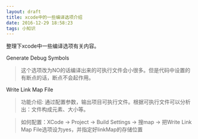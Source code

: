 ```yaml
---
layout: draft
title: xcode中的一些编译选项介绍
date: 2016-12-29 18:58:23
tags: 小知识
---
```

整理下xcode中一些编译选项有关内容。
<!--more-->
Generate Debug Symbols

>这个选项改为NO的话编译出来的可执行文件会小很多。但是代码中设置的有断点的话，断点不会起作用。

Write Link Map File

>功能介绍: 通过配置参数，输出项目可执行文件。根据可执行文件可以分析出：文件构成元素、大小等。

>如何配置：XCode -> Project -> Build Settings -> 搜map -> 把Write Link Map File选项设为yes，并指定好linkMap的存储位置
